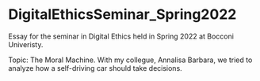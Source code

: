 # DigitalEthicsSeminar_Spring2022
Essay for the seminar in Digital Ethics held in Spring 2022 at Bocconi Univeristy.

Topic: The Moral Machine.
With my collegue, Annalisa Barbara, we tried to analyze how a self-driving car should take decisions.
